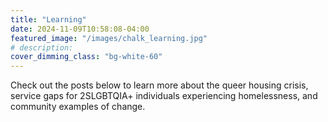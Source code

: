 ```yaml
---
title: "Learning"
date: 2024-11-09T10:58:08-04:00
featured_image: "/images/chalk_learning.jpg"
# description: 
cover_dimming_class: "bg-white-60"
---
```


Check out the posts below to learn more about the queer housing crisis, service gaps for 2SLGBTQIA+ individuals experiencing homelessness, and community examples of change.
